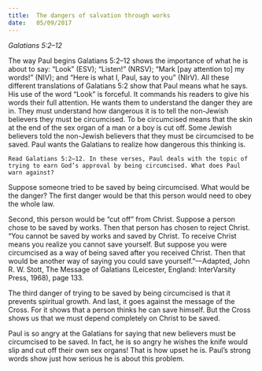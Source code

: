 ```yaml
---
title:  The dangers of salvation through works
date:   05/09/2017
---
```


_Galatians 5:2–12_

The way Paul begins Galatians 5:2–12 shows the importance of what he is about to say: “Look” (ESV); “Listen!” (NRSV); “Mark [pay attention to] my words!” (NIV); and “Here is what I, Paul, say to you” (NIrV). All these different translations of Galatians 5:2 show that Paul means what he says. His use of the word “Look” is forceful. It commands his readers to give his words their full attention. He wants them to understand the danger they are in. They must understand how dangerous it is to tell the non-Jewish believers they must be circumcised. To be circumcised means that the skin at the end of the sex organ of a man or a boy is cut off. Some Jewish believers told the non-Jewish believers that they must be circumcised to be saved. Paul wants the Galatians to realize how dangerous this thinking is.

`Read Galatians 5:2–12. In these verses, Paul deals with the topic of trying to earn God’s approval by being circumcised. What does Paul warn against?`

Suppose someone tried to be saved by being circumcised. What would be the danger? The first danger would be that this person would need to obey the whole law.

Second, this person would be “cut off” from Christ. Suppose a person chose to be saved by works. Then that person has chosen to reject Christ. “You cannot be saved by works and saved by Christ. To receive Christ means you realize you cannot save yourself. But suppose you were circumcised as a way of being saved after you received Christ. Then that would be another way of saying you could save yourself.”—Adapted, John R. W. Stott, The Message of Galatians (Leicester, England: InterVarsity Press, 1968), page 133.

The third danger of trying to be saved by being circumcised is that it prevents spiritual growth. And last, it goes against the message of the Cross. For it shows that a person thinks he can save himself. But the Cross shows us that we must depend completely on Christ to be saved.

Paul is so angry at the Galatians for saying that new believers must be circumcised to be saved. In fact, he is so angry he wishes the knife would slip and cut off their own sex organs! That is how upset he is. Paul’s strong words show just how serious he is about this problem.